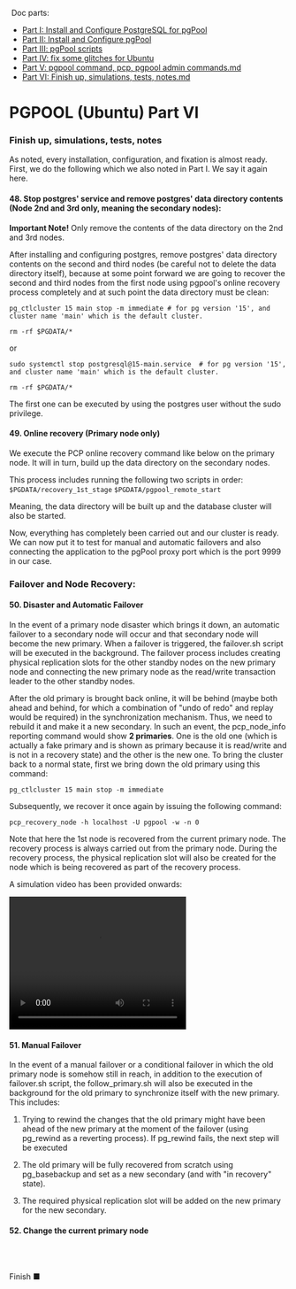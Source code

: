 &nbsp;Doc parts:

* [Part I: Install and Configure PostgreSQL for pgPool](./Part%20I%20Install%20and%20Configure%20PostgreSQL%20for%20pgPool.md)
* [Part II: Install and Configure pgPool](./Part%20II%20Install%20and%20Configure%20pgPool.md)
* [Part III: pgPool scripts](./Part%20III%20pgPool%20scripts.md)
* [Part IV: fix some glitches for Ubuntu](./Part%20IV%20fix%20some%20glitches%20for%20Ubuntu.md)
* [Part V: pgpool command, pcp, pgpool admin commands.md ](./Part%20V%20pgpool%20command%2C%20pcp%2C%20pgpool%20admin%20commands.md)
* [Part VI: Finish up, simulations, tests, notes.md ](./Part%20VI%20Finish%20up%2C%20simulations%2C%20tests%2C%20notes.md)


# PGPOOL (Ubuntu) Part VI

### Finish up, simulations, tests, notes

As noted, every installation, configuration, and fixation is almost ready. First, we do the following which we also noted in Part I.
 We say it again here.
 
#### 48. Stop postgres' service and remove postgres' data directory contents (Node 2nd and 3rd only, meaning the secondary nodes):

**Important Note!**
Only remove the contents of the data directory on the 2nd and 3rd nodes.

After installing and configuring postgres, remove postgres' data directory contents on the second and third nodes (be careful not to delete the data directory itself), because at some point forward we are going to recover the second and third nodes from the first node using pgpool's online recovery process completely and at such point the data directory must be clean:

```shell
pg_ctlcluster 15 main stop -m immediate	# for pg version '15', and cluster name 'main' which is the default cluster.

rm -rf $PGDATA/*
```

or

```shell
sudo systemctl stop postgresql@15-main.service	# for pg version '15', and cluster name 'main' which is the default cluster.

rm -rf $PGDATA/*
```

The first one can be executed by using the postgres user without the sudo privilege.

#### 49. Online recovery (Primary node only)

We execute the PCP online recovery command like below on the primary node. It will in turn, build up the data directory
 on the secondary nodes.

This process includes running the following two scripts in order:
`$PGDATA/recovery_1st_stage`
`$PGDATA/pgpool_remote_start`

Meaning, the data directory will be built up and the database cluster will also be started.

Now, everything has completely been carried out and our cluster is ready. We can now put it
 to test for manual and automatic failovers and also connecting the application to the pgPool
 proxy port which is the port 9999 in our case.
 
 
### Failover and Node Recovery:

#### 50. Disaster and Automatic Failover

In the event of a primary node disaster which brings it down, an automatic failover to a secondary node will occur
 and that secondary node will become the new primary. When a failover is triggered, the failover.sh script will be
 executed in the background. The failover process includes creating physical replication
 slots for the other standby nodes on the new primary node and connecting the new primary node as the read/write
 transaction leader to the other standby nodes. 

After the old primary is brought back online, it will be behind (maybe both ahead and behind, for which a combination
 of "undo of redo" and replay would be required) in the synchronization mechanism. Thus, we need to rebuild it and
 make it a new secondary. In such an event, the pcp_node_info reporting command would show **2 primaries**. One is
 the old one (which is actually a fake primary and is shown as primary because it is read/write and is not in a 
 recovery state) and the other is the new one. To bring the cluster back to a normal state, first we bring down the old
 primary using this command:

```shell
pg_ctlcluster 15 main stop -m immediate 
```

Subsequently, we recover it once again by issuing the following command:

```shell
pcp_recovery_node -h localhost -U pgpool -w -n 0
```

Note that here the 1st node is recovered from the current primary node. The recovery process is always
 carried out from the primary node. During the recovery process, the physical replication slot will also
 be created for the node which is being recovered as part of the recovery process.

A simulation video has been provided onwards:

<video src="image/PartVI/pgpool_simulate_failover_annotated.mp4" width="320" height="240" controls></video>


#### 51. Manual Failover

In the event of a manual failover or a conditional failover in which the old primary node is somehow still
 in reach, in addition to the execution of failover.sh script, the follow_primary.sh will also be executed
 in the background for the old primary to synchronize itself with the new primary. This includes:

1. Trying to rewind the changes that the old primary might have been ahead of the new primary at the moment
 of the failover (using pg_rewind as a reverting process). If pg_rewind fails, the next step will be executed
 
2. The old primary will be fully recovered from scratch using pg_basebackup and set as a new secondary (and with 
 "in recovery" state).

3. The required physical replication slot will be added on the new primary for the new secondary.

#### 52. Change the current primary node



<br/><br/>


Finish ■
